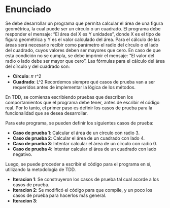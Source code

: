 # Enunciado
Se debe desarrollar un programa que permita calcular el área de una figura geométrica, la cual puede ser un círculo o un cuadrado. El programa debe responder el mensaje: “El área del X es Y unidades”, donde X es el tipo de figura geométrica y Y es el valor calculado del área.
Para el cálculo de las áreas será necesario recibir como parámetro el radio del círculo o el lado del cuadrado, cuyos valores deben ser mayores que cero. En caso de que esta condición no se cumpla, se debe imprimir el mensaje: “El valor del radio o lado debe ser mayor que cero”.
Las fórmulas para el cálculo del área del círculo y del cuadrado son:
- **Círculo**: 𝜋 r^2
- **Cuadrado**: L^2
Recordemos siempre qué casos de prueba van a ser requeridos antes de implementar la lógica de los métodos.

En TDD, se comienza escribiendo pruebas que describen los comportamientos que el programa debe tener, antes de escribir el código real. Por lo tanto, el primer paso es definir los casos de prueba para la funcionalidad que se desea desarrollar.

Para este programa, se pueden definir los siguientes casos de prueba:

- **Caso de prueba 1**: Calcular el área de un círculo con radio 3.
- **Caso de prueba 2**: Calcular el área de un cuadrado con lado 4.
- **Caso de prueba 3**: Intentar calcular el área de un círculo con radio 0.
- **Caso de prueba 4**: Intentar calcular el área de un cuadrado con lado negativo.

Luego, se puede proceder a escribir el código para el programa en sí, utilizando la metodología de TDD.

- **Iteracion 1**: Se construyeron los casos de prueba tal cual acorde a los casos de prueba.
- **Iteracion 2**: Se modificó el código para que compile, y un poco los casos de prueba para hacerlos más general.
- **Iteracion 3**: 